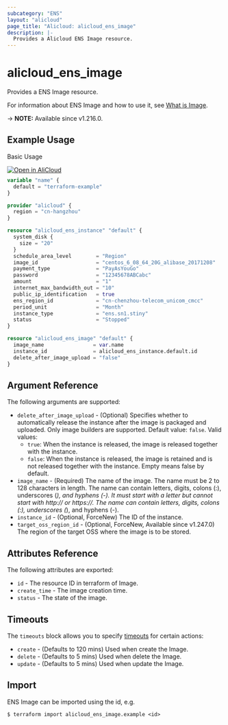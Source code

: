 ```yaml
---
subcategory: "ENS"
layout: "alicloud"
page_title: "Alicloud: alicloud_ens_image"
description: |-
  Provides a Alicloud ENS Image resource.
---
```


# alicloud_ens_image

Provides a ENS Image resource.



For information about ENS Image and how to use it, see [What is Image](https://www.alibabacloud.com/help/en/ens/developer-reference/api-ens-2017-11-10-createimage).

-> **NOTE:** Available since v1.216.0.

## Example Usage

Basic Usage

<div style="display: block;margin-bottom: 40px;"><div class="oics-button" style="float: right;position: absolute;margin-bottom: 10px;">
  <a href="https://api.aliyun.com/terraform?resource=alicloud_ens_image&exampleId=a4a5c27d-c610-17ef-f6cf-5ca936426d306a5c5b36&activeTab=example&spm=docs.r.ens_image.0.a4a5c27dc6&intl_lang=EN_US" target="_blank">
    <img alt="Open in AliCloud" src="https://img.alicdn.com/imgextra/i1/O1CN01hjjqXv1uYUlY56FyX_!!6000000006049-55-tps-254-36.svg" style="max-height: 44px; max-width: 100%;">
  </a>
</div></div>

```terraform
variable "name" {
  default = "terraform-example"
}

provider "alicloud" {
  region = "cn-hangzhou"
}

resource "alicloud_ens_instance" "default" {
  system_disk {
    size = "20"
  }
  schedule_area_level        = "Region"
  image_id                   = "centos_6_08_64_20G_alibase_20171208"
  payment_type               = "PayAsYouGo"
  password                   = "12345678ABCabc"
  amount                     = "1"
  internet_max_bandwidth_out = "10"
  public_ip_identification   = true
  ens_region_id              = "cn-chenzhou-telecom_unicom_cmcc"
  period_unit                = "Month"
  instance_type              = "ens.sn1.stiny"
  status                     = "Stopped"
}

resource "alicloud_ens_image" "default" {
  image_name                = var.name
  instance_id               = alicloud_ens_instance.default.id
  delete_after_image_upload = "false"
}
```

## Argument Reference

The following arguments are supported:
* `delete_after_image_upload` - (Optional) Specifies whether to automatically release the instance after the image is packaged and uploaded. Only image builders are supported. Default value: `false`. Valid values:
  - `true`: When the instance is released, the image is released together with the instance.
  - `false`: When the instance is released, the image is retained and is not released together with the instance.
  Empty means false by default.
* `image_name` - (Required) The name of the image. The name must be 2 to 128 characters in length. The name can contain letters, digits, colons (:), underscores (_), and hyphens (-). It must start with a letter but cannot start with http:// or https://. The name can contain letters, digits, colons (:), underscores (_), and hyphens (-).
* `instance_id` - (Optional, ForceNew) The ID of the instance.
* `target_oss_region_id` - (Optional, ForceNew, Available since v1.247.0) The region of the target OSS where the image is to be stored.

## Attributes Reference

The following attributes are exported:
* `id` - The resource ID in terraform of Image.
* `create_time` - The image creation time.
* `status` - The state of the image.

## Timeouts

The `timeouts` block allows you to specify [timeouts](https://www.terraform.io/docs/configuration-0-11/resources.html#timeouts) for certain actions:
* `create` - (Defaults to 120 mins) Used when create the Image.
* `delete` - (Defaults to 5 mins) Used when delete the Image.
* `update` - (Defaults to 5 mins) Used when update the Image.

## Import

ENS Image can be imported using the id, e.g.

```shell
$ terraform import alicloud_ens_image.example <id>
```
